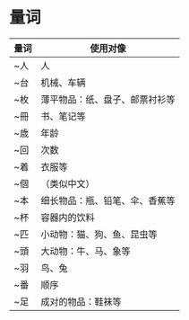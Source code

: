 # 量词

| 量词 | 使用对像                       |
| ---- | ------------------------------ |
| ~人  | 人                             |
| ~台  | 机械、车辆                     |
| ~枚  | 薄平物品：纸、盘子、邮票衬衫等 |
| ~冊  | 书、笔记等                     |
| ~歳  | 年龄                           |
| ~回  | 次数                           |
| ~着  | 衣服等                         |
| ~個  | （类似中文）                   |
| ~本  | 细长物品：瓶、铅笔、伞、香蕉等 |
| ~杯  | 容器内的饮料                   |
| ~匹  | 小动物：猫、狗、鱼、昆虫等     |
| ~頭  | 大动物：牛、马、象等           |
| ~羽  | 鸟、兔                         |
| ~番  | 顺序                           |
| ~足  | 成对的物品：鞋袜等             |

